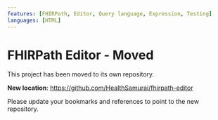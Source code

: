 ```yaml
---
features: [FHIRPath, Editor, Query language, Expression, Testing]
languages: [HTML]
---
```

# FHIRPath Editor - Moved

This project has been moved to its own repository.

**New location**: https://github.com/HealthSamurai/fhirpath-editor

Please update your bookmarks and references to point to the new repository.
